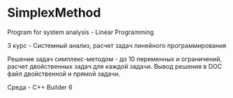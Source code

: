 # SimplexMethod

Program for system analysis - Linear Programming

3 курс - Системный анализ, расчет задач линейного программирования

Решение задач симплекс-методом - до 10 переменных и ограничений, расчет двойственных задач для каждой задачи.
Вывод решения в DOC файл двойственной и прямой задачи.

Среда - С++ Builder 6


